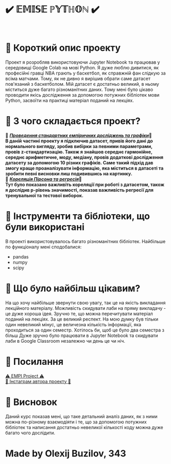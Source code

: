 
# :heavy_check_mark: 𝔼𝕄𝕀𝕊𝔼 ℙ𝕐𝕋ℍ𝕆ℕ :heavy_check_mark:
<br>

# :thought_balloon: Короткий опис проекту 
Проект я розробляв використовуючи Jupyter Notebook та працював у середовищі Google Colab на мові Python. Я дуже люблю дивитися, як професійні гравці NBA грають у баскетбол, як справжній фан слідкую за всіма матчами. Тому, як не дивно я вирішив обрати саме датасет пов'язаний з баскетболом. Мій датасет є достатньо великий, в ньому міститься дуже багато різноманітних даних. Тому мені було цікаво проводити якісь дослідження за допомогою потужних бібліотек мови Python, засвоїти на практиці матеріал поданий на лекціях.

# :thought_balloon: З чого складається проект?
:page_facing_up: <a href="https://colab.research.google.com/drive/1D_QTWzQgy6MT9t7GpYVpQTFya6xO7qMc"><b><i>Проведення стандартних емпіричних досліджень та графіки</b></i></a>:page_facing_up:<br>
**В даній частині проекту я підключив датасет, привів його дані до нормального вигляду, зробив вибірки за певними параметрами, провів z-стандартизацію. Також я знайшов середнє гармонійне, середнє арифметичне, моду, медіану, провів додаткові дослідження датасету за допомогою 10 різних графіків. Саме такий підхід дав змогу краще проаналізувати інформацію, яка міститься в датасеті та зробити певні висновки лиш подивившись на картинку.**
<br>:page_facing_up: <a href="https://colab.research.google.com/drive/1p8DVHyyXRAcvQVdT3JfZ55daFQRZzhnX"><b><i>Кореляція Пірсона та регресія</b></i></a>:page_facing_up:<br>
**Тут було показано важливіть кореляції при роботі з датасетом, також я дослідив p-рівень значимості, показав важливість регресії для тренувальної та тестової виборок.**

# :thought_balloon: Інструменти та бібліотеки, що були використані
В проекті використовувалось багато різноманітних бібліотек. Найбільше по функціоналу мені сподобалися:
* pandas
* numpy
* scipy

# :thought_balloon: Що було найбільш цікавим?
На що хочу найбільше звернути свою увагу, так це на якість викладання лекційного матеріалу. Можливість скидувати лаби на пряму викладачу - це дуже хороша ідея. Зручно те, що можна перечитувати матеріал поданий на лекціях. За це великий респект. На мою думку був тільки один невеликий мінус, це величезна кількість інформації, яка проходиться за один семестр. Хотілось би, щоб це було два семестра з більш 
Дуже зручно було працювати в Jupyter Notebook та скидувати лаби в Google Classroom незалежно чи день це чи ніч.

# :paperclip: Посилання
<a href="https://colab.research.google.com/drive/1D_QTWzQgy6MT9t7GpYVpQTFya6xO7qMc">:warning: EMPI Project :warning:</a><br>
<a href="https://colab.research.google.com/drive/1p8DVHyyXRAcvQVdT3JfZ55daFQRZzhnX">:santa: Інстаграм автора проекту :santa:</a><br>

# :thought_balloon: Висновок
Даний курс показав мені, що таке детальний аналіз даних, як з ними можна по-різному взаємодіяти і те, що за допомогою потужних бібліотек та написання достатньо невеликої кількості коду можна дуже багато чого дослідити.

# Made by Olexij Buzilov, 343

